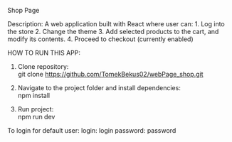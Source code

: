 Shop Page

Description:
    A web application built with React where user can:
    1. Log into the store 
    2. Change the theme 
    3. Add selected products to the cart, and modify its contents. 
    4. Proceed to checkout (currently enabled)

HOW TO RUN THIS APP:
   1. Clone repository:  
      git clone https://github.com/TomekBekus02/webPage_shop.git
      
   2. Navigate to the project folder and install dependencies:  
      npm install
      
   3. Run project:  
      npm run dev

To login for default user:
    login:  login
    password: password
